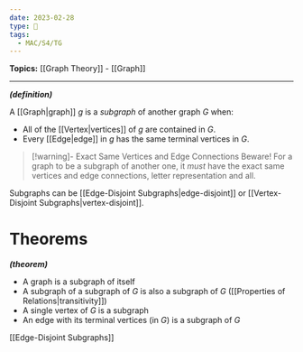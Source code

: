 ```yaml
---
date: 2023-02-28
type: 🧠
tags:
  - MAC/S4/TG
---
```


**Topics:** [[Graph Theory]] - [[Graph]]

---

_**(definition)**_

A [[Graph|graph]] $g$ is a _subgraph_ of another graph $G$ when:

- All of the [[Vertex|vertices]] of $g$ are contained in $G$.
- Every [[Edge|edge]] in $g$ has the same terminal vertices in $G$.

> [!warning]- Exact Same Vertices and Edge Connections
> Beware! For a graph to be a subgraph of another one, it _must_ have the exact same vertices and edge connections, letter representation and all.

Subgraphs can be [[Edge-Disjoint Subgraphs|edge-disjoint]] or [[Vertex-Disjoint Subgraphs|vertex-disjoint]].

# Theorems

_**(theorem)**_

- A graph is a subgraph of itself
- A subgraph of a subgraph of $G$ is also a subgraph of $G$ ([[Properties of Relations|transitivity]])
- A single vertex of $G$ is a subgraph
- An edge with its terminal vertices (in $G$) is a subgraph of $G$

[[Edge-Disjoint Subgraphs]]
